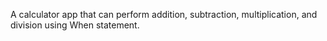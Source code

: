 A calculator app that can perform addition, subtraction, multiplication, and division using When statement.
